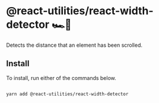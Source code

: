 # @react-utilities/react-width-detector 🏎💨

Detects the distance that an element has been scrolled.

## Install

To install, run either of the commands below.

```sh

yarn add @react-utilities/react-width-detector

```
